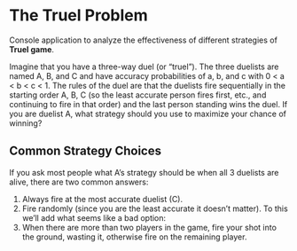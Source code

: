 
# The Truel Problem
Console application to analyze the effectiveness of different strategies of **Truel game**. 

Imagine that you have a three-way duel (or “truel”). The three duelists are named A, B, and C and have accuracy
probabilities of a, b, and c with 0 < a < b < c < 1. The rules of the duel are that the duelists fire sequentially in the
starting order A, B, C (so the least accurate person fires first, etc., and continuing to fire in that order) and the last
person standing wins the duel. If you are duelist A, what strategy should you use to maximize your chance of
winning?

## Common Strategy Choices
If you ask most people what A’s strategy should be when all 3 duelists are alive, there are two common answers:
1) Always fire at the most accurate duelist (C).
2) Fire randomly (since you are the least accurate it doesn’t matter).
To this we’ll add what seems like a bad option:
3) When there are more than two players in the game, fire your shot into the ground, wasting it, otherwise fire on the remaining player.
